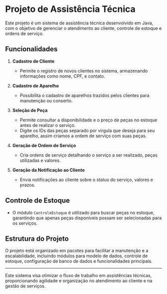# Projeto de Assistência Técnica

Este projeto é um sistema de assistência técnica desenvolvido em Java, com o objetivo de gerenciar o atendimento ao cliente, controle de estoque e ordens de serviço.

## Funcionalidades

1. **Cadastro de Cliente**
   - Permite o registro de novos clientes no sistema, armazenando informações como nome, CPF, e contato.

2. **Cadastro de Aparelho**
   - Possibilita o cadastro de aparelhos trazidos pelos clientes para manutenção ou conserto.

3. **Seleção de Peça**
   - Permite consultar a disponibilidade e o preço de peças no estoque antes de realizar o serviço.
   - Digite os IDs das peças separado por virgula que deseja para seu aparelho, assim criamos a ordem de serviço com suas peças.
   
4. **Geração de Ordem de Serviço**
   - Cria ordens de serviço detalhando o serviço a ser realizado, peças utilizadas e valores.

5. **Geração da Notificação ao Cliente**
   - Envia notificações ao cliente sobre o status do serviço, valores e prazos.

## Controle de Estoque

- O módulo `ControleEstoque` é utilizado para buscar peças no estoque, garantindo que apenas peças disponíveis possam ser selecionadas para os serviços.

## Estrutura do Projeto

O projeto está organizado em pacotes para facilitar a manutenção e a escalabilidade, incluindo módulos para modelo de dados, controle de estoque, configuração de banco de dados e funcionalidades principais.

---

Este sistema visa otimizar o fluxo de trabalho em assistências técnicas, proporcionando agilidade e organização no atendimento ao cliente e na gestão de serviços.
